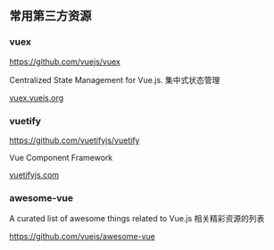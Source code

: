## 常用第三方资源

### vuex

https://github.com/vuejs/vuex

Centralized State Management for Vue.js. 集中式状态管理

[vuex.vuejs.org](https://vuex.vuejs.org/)

### vuetify

https://github.com/vuetifyjs/vuetify

Vue Component Framework

[vuetifyjs.com](https://vuetifyjs.com/)

### awesome-vue

A curated list of awesome things related to Vue.js 相关精彩资源的列表

https://github.com/vuejs/awesome-vue